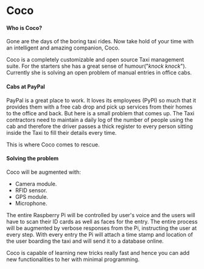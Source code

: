 # Coco #

#### Who is Coco? ####

Gone are the days of the boring taxi rides. Now take hold of your time with an intelligent and amazing companion, Coco. 

Coco is a completely customizable and open source Taxi management suite. For the starters she has a great sense of humour("_knock knock_"). Currently she is solving an open problem of manual entries in office cabs.

#### Cabs at PayPal ####

PayPal is a great place to work. It loves its employees (PyPl) so much that it provides them with a free cab drop and pick up services from their homes to the office and back. But here is a small problem that comes up. The Taxi contractors need to maintain a daily log of the number of people using the cab and therefore the driver passes a thick register to every person sitting inside the Taxi to fill their details every time.

This is where Coco comes to rescue.

#### Solving the problem ####

Coco will be augmented with:

* Camera module.
* RFID sensor.
* GPS module.
* Microphone.

The entire Raspberry Pi will be controlled by user's voice and the users will have to scan their ID cards as well as faces for the entry. The entire process will be augmented by verbose responses from the Pi, instructing the user at every step. With every entry the Pi will attach a time stamp and location of the user boarding the taxi and will send it to a database online.

Coco is capable of learning new tricks really fast and hence you can add new functionalities to her with minimal programming.




